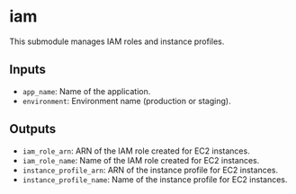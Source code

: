 # iam
This submodule manages IAM roles and instance profiles.

## Inputs
- `app_name`: Name of the application.
- `environment`: Environment name (production or staging).

## Outputs
- `iam_role_arn`: ARN of the IAM role created for EC2 instances.
- `iam_role_name`: Name of the IAM role created for EC2 instances.
- `instance_profile_arn`: ARN of the instance profile for EC2 instances.
- `instance_profile_name`: Name of the instance profile for EC2 instances.
